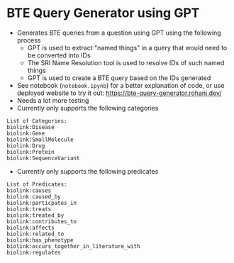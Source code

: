 # BTE Query Generator using GPT
- Generates BTE queries from a question using GPT using the following process
  - GPT is used to extract "named things" in a query that would need to be converted into IDs
  - The SRI Name Resolution tool is used to resolve IDs of such named things
  - GPT is used to create a BTE query based on the IDs generated
- See notebook (`notebook.ipynb`) for a better explanation of code, or use deployed website to try it out: https://bte-query-generator.rohanj.dev/
- Needs a lot more testing
- Currently only supports the following categories
```
List of Categories:
biolink:Disease
biolink:Gene
biolink:SmallMolecule
biolink:Drug
biolink:Protein
biolink:SequenceVariant
```
- Currently only supports the following predicates
```
List of Predicates:
biolink:causes
biolink:caused_by
biolink:particpates_in
biolink:treats
biolink:treated_by
biolink:contributes_to
biolink:affects
biolink:related_to
biolink:has_phenotype
biolink:occurs_together_in_literature_with
biolink:regulates
```
